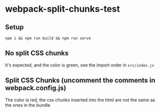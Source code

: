 # webpack-split-chunks-test

## Setup

`npm i && npm run build && npm run serve`

## No split CSS chunks

It's expected, and the color is green, see the import order in `src/index.js`

## Split CSS Chunks (uncomment the comments in webpack.config.js)

The color is red, the css chunks inserted into the html are not the same as the ones in the bundle
